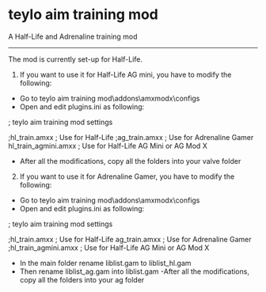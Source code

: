 # teylo aim training mod
 A Half-Life and Adrenaline training mod 
______________________________________________________________

The mod is currently set-up for Half-Life.

1. If you want to use it for Half-Life AG mini, you have to modify the following:
- Go to teylo aim training mod\addons\amxmodx\configs
- Open and edit plugins.ini as following:

; teylo aim training mod settings

;hl_train.amxx 		; Use for Half-Life
;ag_train.amxx 		; Use for Adrenaline Gamer
hl_train_agmini.amxx	; Use for Half-Life AG Mini or AG Mod X

- After all the modifications, copy all the folders into your valve folder


2. If you want to use it for Adrenaline Gamer, you have to modify the following:

- Go to teylo aim training mod\addons\amxmodx\configs
- Open and edit plugins.ini as following:

; teylo aim training mod settings

;hl_train.amxx 		; Use for Half-Life
ag_train.amxx 		; Use for Adrenaline Gamer
;hl_train_agmini.amxx	; Use for Half-Life AG Mini or AG Mod X

- In the main folder rename liblist.gam to liblist_hl.gam 
- Then rename liblist_ag.gam into liblist.gam
-After all the modifications, copy all the folders into your ag folder

